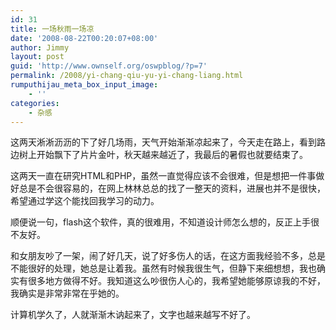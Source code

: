 ```yaml
---
id: 31
title: 一场秋雨一场凉
date: '2008-08-22T00:20:07+08:00'
author: Jimmy
layout: post
guid: 'http://www.ownself.org/oswpblog/?p=7'
permalink: /2008/yi-chang-qiu-yu-yi-chang-liang.html
rumputhijau_meta_box_input_image:
    - ''
categories:
    - 杂感
---
```


这两天淅淅沥沥的下了好几场雨，天气开始渐渐凉起来了，今天走在路上，看到路边树上开始飘下了片片金叶，秋天越来越近了，我最后的暑假也就要结束了。

这两天一直在研究HTML和PHP，虽然一直觉得应该不会很难，但是想把一件事做好总是不会很容易的，在网上林林总总的找了一整天的资料，进展也并不是很快，希望通过学这个能找回我学习的动力。

顺便说一句，flash这个软件，真的很难用，不知道设计师怎么想的，反正上手很不友好。

和女朋友吵了一架，闹了好几天，说了好多伤人的话，在这方面我经验不多，总是不能很好的处理，她总是让着我。虽然有时候我很生气，但静下来细想想，我也确实有很多地方做得不好。我知道这么吵很伤人心的，我希望她能够原谅我的不好，我确实是非常非常在乎她的。

计算机学久了，人就渐渐木讷起来了，文字也越来越写不好了。